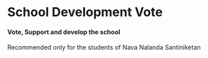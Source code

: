 # School Development Vote
#### Vote, Support and develop the school

Recommended only for the students of Nava Nalanda Santiniketan
